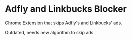 # Adfly and Linkbucks Blocker

Chrome Extension that skips Adfly's and Linkbucks' ads.

Outdated, needs new algorithm to skip ads.


